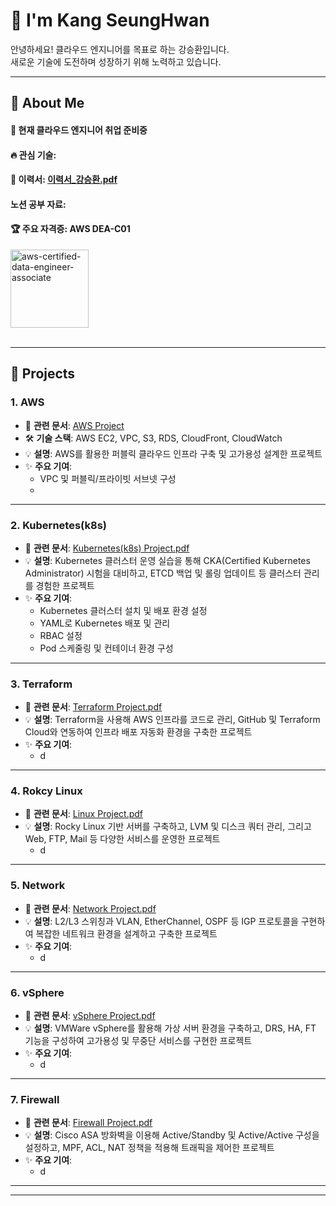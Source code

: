 <div>
  
  <!--Header-->
  <h1>👋 I'm Kang SeungHwan</h1>
  안녕하세요! 클라우드 엔지니어를 목표로 하는 강승환입니다.<br/>
  새로운 기술에 도전하며 성장하기 위해 노력하고 있습니다.
  
</div>

---

<div>
  <!--Body-->
  
  ## 👀 About Me
  #### :raising_hand: 현재 클라우드 엔지니어 취업 준비중<br/>
  #### :fire: 관심 기술: <br/>
  #### 📝 이력서: [이력서_강승환.pdf](https://github.com/Kang-SeungHwan/Kang-SeungHwan/blob/32b49ec0a986e17c5f1dd65e978db474bf2c575a/Data/%EC%9D%B4%EB%A0%A5%EC%84%9C_%EA%B0%95%EC%8A%B9%ED%99%98.pdf) <br/>
  #### 노션 공부 자료: <br/>
  #### 🏆 주요 자격증: AWS DEA-C01 <br/>

  <img width="125" height="125" alt="aws-certified-data-engineer-associate" src="https://github.com/user-attachments/assets/d4f239fc-28b4-414d-aec6-e589a7de04f1" />

  <br/>
  <br/>
  
  ---
  
  ## 💼 Projects
  ### 1. AWS
  * 📄 **관련 문서**: [AWS Project](https://github.com/Kang-SeungHwan/Kang-SeungHwan/blob/17dc97ca305d3a205ebb16981146781eadba8f35/Data/Rest_AWS%20Project(2%EC%9D%B8).pdf)<br/>
  * 🛠️ **기술 스택**: AWS EC2, VPC, S3, RDS, CloudFront, CloudWatch
  * 💡 **설명**: AWS를 활용한 퍼블릭 클라우드 인프라 구축 및 고가용성 설계한 프로젝트
  * ✨ **주요 기여**: <br/>
    * VPC 및 퍼블릭/프라이빗 서브넷 구성
    * 
  ---

  ### 2. Kubernetes(k8s)
  * 📄 **관련 문서**: [Kubernetes(k8s) Project.pdf](https://github.com/Kang-SeungHwan/Kang-SeungHwan/blob/17dc97ca305d3a205ebb16981146781eadba8f35/Data/Rest_k8s%20Project.pdf)<br/>
  * 💡 **설명**: Kubernetes 클러스터 운영 실습을 통해 CKA(Certified Kubernetes Administrator) 시험을 대비하고, ETCD 백업 및 롤링 업데이트 등 클러스터 관리를 경험한 프로젝트
  * ✨ **주요 기여**: <br/>
    * Kubernetes 클러스터 설치 및 배포 환경 설정
    * YAML로 Kubernetes 배포 및 관리
    * RBAC 설정
    * Pod 스케줄링 및 컨테이너 환경 구성
  ---
  
  ### 3. Terraform
  * 📄 **관련 문서**: [Terraform Project.pdf](https://github.com/Kang-SeungHwan/Kang-SeungHwan/blob/17dc97ca305d3a205ebb16981146781eadba8f35/Data/Rest_Terraform%20Project.pdf)<br/>
  * 💡 **설명**: Terraform을 사용해 AWS 인프라를 코드로 관리, GitHub 및 Terraform Cloud와 연동하여 인프라 배포 자동화 환경을 구축한 프로젝트
  * ✨ **주요 기여**: <br/>
    * d
  ---
  
  ### 4. Rokcy Linux
  * 📄 **관련 문서**: [Linux Project.pdf](https://github.com/Kang-SeungHwan/Kang-SeungHwan/blob/17dc97ca305d3a205ebb16981146781eadba8f35/Data/Rest_Linux%20Project.pdf)<br/>
  * 💡 **설명**: Rocky Linux 기반 서버를 구축하고, LVM 및 디스크 쿼터 관리, 그리고 Web, FTP, Mail 등 다양한 서비스를 운영한 프로젝트
    * d
  ---
  
  ### 5. Network
  * 📄 **관련 문서**: [Network Project.pdf](https://github.com/Kang-SeungHwan/Kang-SeungHwan/blob/17dc97ca305d3a205ebb16981146781eadba8f35/Data/Rest_Network%20Project.pdf)<br/>
  * 💡 **설명**: L2/L3 스위칭과 VLAN, EtherChannel, OSPF 등 IGP 프로토콜을 구현하여 복잡한 네트워크 환경을 설계하고 구축한 프로젝트
  * ✨ **주요 기여**: <br/>
    * d
  ---
  
  ### 6. vSphere
  * 📄 **관련 문서**: [vSphere Project.pdf](https://github.com/Kang-SeungHwan/Kang-SeungHwan/blob/17dc97ca305d3a205ebb16981146781eadba8f35/Data/Rest_vSphere%20Project.pdf)<br/>
  * 💡 **설명**:  VMWare vSphere를 활용해 가상 서버 환경을 구축하고, DRS, HA, FT 기능을 구성하여 고가용성 및 무중단 서비스를 구현한 프로젝트
  * ✨ **주요 기여**: <br/>
    * d
  ---

  ### 7. Firewall
  * 📄 **관련 문서**: [Firewall Project.pdf](https://github.com/Kang-SeungHwan/Kang-SeungHwan/blob/17dc97ca305d3a205ebb16981146781eadba8f35/Data/Rest_Firewall%20Project.pdf)<br/>
  * 💡 **설명**: Cisco ASA 방화벽을 이용해 Active/Standby 및 Active/Active 구성을 설정하고, MPF, ACL, NAT 정책을 적용해 트래픽을 제어한 프로젝트
  * ✨ **주요 기여**: <br/>
    * d
  ---
  

  ---
  
 
  
 
</div>


